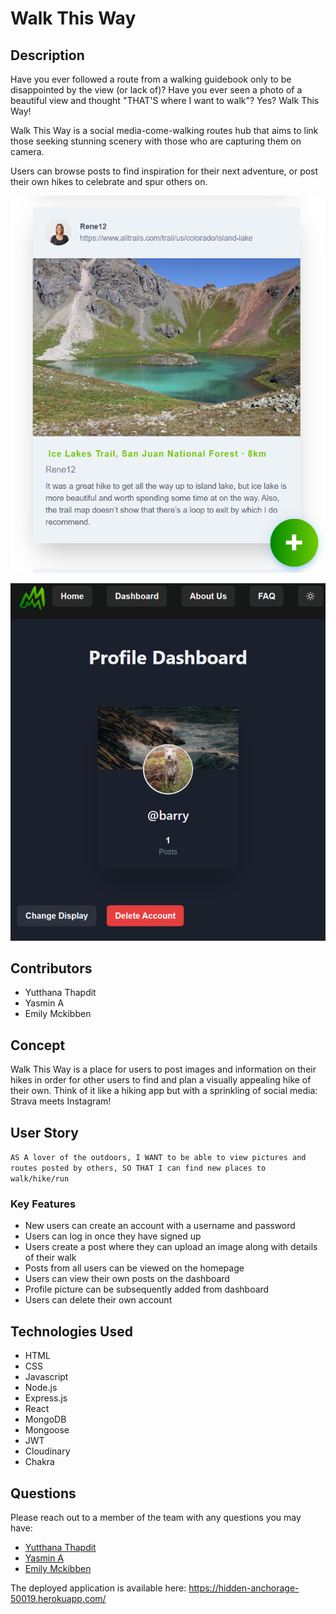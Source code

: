 # Walk This Way

## Description

Have you ever followed a route from a walking guidebook only to be disappointed by the view (or lack of)? Have you ever seen a photo of a beautiful view and thought "THAT'S where I want to walk"? Yes? Walk This Way!

Walk This Way is a social media-come-walking routes hub that aims to link those seeking stunning scenery with those who are capturing them on camera.

Users can browse posts to find inspiration for their next adventure, or post their own hikes to celebrate and spur others on.

![screenshot of post on home page with app in light mode](client/public/image/screenshot-homepage.png)

![screenshot of user profile on dashboard with app in dark mode](client/public/image/screenshot-dashboard.png)

## Contributors

- Yutthana Thapdit
- Yasmin A
- Emily Mckibben

## Concept

Walk This Way is a place for users to post images and information on their hikes in order for other users to find and plan a visually appealing hike of their own.
Think of it like a hiking app but with a sprinkling of social media: Strava meets Instagram!

## User Story

`AS A lover of the outdoors, I WANT to be able to view pictures and routes posted by others, SO THAT I can find new places to walk/hike/run`

### Key Features

- New users can create an account with a username and password
- Users can log in once they have signed up
- Users create a post where they can upload an image along with details of their walk
- Posts from all users can be viewed on the homepage
- Users can view their own posts on the dashboard
- Profile picture can be subsequently added from dashboard
- Users can delete their own account

## Technologies Used

- HTML
- CSS
- Javascript
- Node.js
- Express.js
- React
- MongoDB
- Mongoose
- JWT
- Cloudinary
- Chakra

## Questions

Please reach out to a member of the team with any questions you may have:

- [Yutthana Thapdit](https://github.com/Yutthana00)
- [Yasmin A](https://github.com/yasmin-io)
- [Emily Mckibben](https://github.com/empipio)

The deployed application is available here: https://hidden-anchorage-50019.herokuapp.com/
